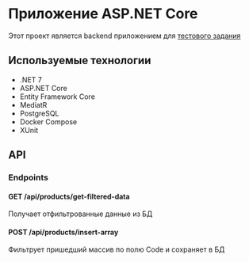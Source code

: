 # Приложение ASP.NET Core

Этот проект является backend приложением для [тестового задания](https://github.com/byteslav/TestTask_ItExpert/blob/main/README.md)

## Используемые технологии

- .NET 7
- ASP.NET Core
- Entity Framework Core
- MediatR
- PostgreSQL
- Docker Compose
- XUnit

## API

### Endpoints

#### GET /api/products/get-filtered-data
Получает отфильтрованные данные из БД

#### POST /api/products/insert-array
Фильтрует пришедший массив по полю Code и сохраняет в БД
